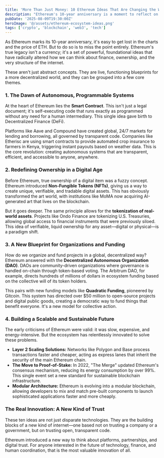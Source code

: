 ```yaml
---
title: 'More Than Just Money: 10 Ethereum Ideas That Are Changing the World'
description: "Ethereum's 10-year anniversary is a moment to reflect on its core innovations. From smart contracts to DAOs, we explore the foundational ideas that are reshaping finance, ownership, and the internet itself."
pubDate: '2025-08-09T19:30:00Z'
heroImage: '@/assets/ethereum-ecosystem-ideas.png'
tags: ['crypto', 'blockchain', 'web3', 'tech']
---
```


As Ethereum marks its 10-year anniversary, it's easy to get lost in the charts and the price of ETH. But to do so is to miss the point entirely. Ethereum's true legacy isn't a currency; it's a set of powerful, foundational ideas that have radically altered how we can think about finance, ownership, and the very structure of the internet.

These aren't just abstract concepts. They are live, functioning blueprints for a more decentralized world, and they can be grouped into a few core themes.

### 1. The Dawn of Autonomous, Programmable Systems

At the heart of Ethereum lies the **Smart Contract**. This isn't just a legal document; it's self-executing code that runs exactly as programmed without any need for a human intermediary. This single idea gave birth to Decentralized Finance (DeFi).

Platforms like Aave and Compound have created global, 24/7 markets for lending and borrowing, all governed by transparent code. Companies like Etherisc are using smart contracts to provide automated crop insurance to farmers in Kenya, triggering instant payouts based on weather data. This is the core revolution: creating autonomous systems that are transparent, efficient, and accessible to anyone, anywhere.

### 2. Redefining Ownership in a Digital Age

Before Ethereum, true ownership of a digital item was a fuzzy concept. Ethereum introduced **Non-Fungible Tokens (NFTs)**, giving us a way to create unique, verifiable, and tradable digital assets. This has obviously transformed the art world, with institutions like MoMA now acquiring AI-generated art that lives on the blockchain.

But it goes deeper. The same principle allows for the **tokenization of real-world assets**. Projects like Ondo Finance are tokenizing U.S. Treasuries, allowing global access to financial instruments that were previously siloed. This idea of verifiable, liquid ownership for any asset—digital or physical—is a paradigm shift.

### 3. A New Blueprint for Organizations and Funding

How do we organize and fund projects in a global, decentralized way? Ethereum answered with the **Decentralized Autonomous Organization (DAO)**. DAOs are community-driven organizations where governance is handled on-chain through token-based voting. The Arbitrum DAO, for example, directs hundreds of millions of dollars in ecosystem funding based on the collective will of its token holders.

This pairs with new funding models like **Quadratic Funding**, pioneered by Gitcoin. This system has directed over $50 million to open-source projects and digital public goods, creating a democratic way to fund things that benefit everyone. It's a new model for collective action.

### 4. Building a Scalable and Sustainable Future

The early criticisms of Ethereum were valid: it was slow, expensive, and energy-intensive. But the ecosystem has relentlessly innovated to solve these problems.

- **Layer 2 Scaling Solutions:** Networks like Polygon and Base process transactions faster and cheaper, acting as express lanes that inherit the security of the main Ethereum chain.
- **The Move to Proof-of-Stake:** In 2022, "The Merge" updated Ethereum's consensus mechanism, reducing its energy consumption by over 99%. This single event set a new standard for sustainable blockchain infrastructure.
- **Modular Architecture:** Ethereum is evolving into a modular blockchain, allowing developers to mix and match pre-built components to launch sophisticated applications faster and more cheaply.

### The Real Innovation: A New Kind of Trust

These ten ideas are not just disparate technologies. They are the building blocks of a new kind of internet—one based not on trusting a company or a government, but on trusting open, transparent code.

Ethereum introduced a new way to think about platforms, partnerships, and digital trust. For anyone interested in the future of technology, finance, and human coordination, that is the most valuable innovation of all.
